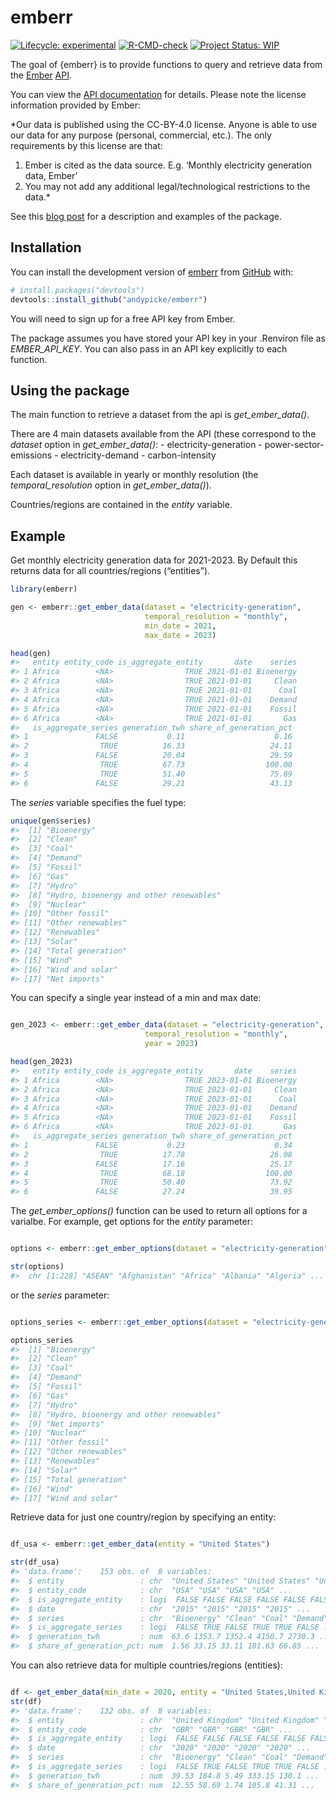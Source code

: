 
<!-- README.md is generated from README.Rmd. Please edit that file -->

# emberr

<!-- badges: start -->

[![Lifecycle:
experimental](https://img.shields.io/badge/lifecycle-experimental-orange.svg)](https://lifecycle.r-lib.org/articles/stages.html#experimental)
[![R-CMD-check](https://github.com/andypicke/emberr/actions/workflows/R-CMD-check.yaml/badge.svg)](https://github.com/andypicke/emberr/actions/workflows/R-CMD-check.yaml)
[![Project Status:
WIP](https://www.repostatus.org/badges/latest/wip.svg)](https://www.repostatus.org/#wip)
<!-- badges: end -->

The goal of {emberr} is to provide functions to query and retrieve data
from the [Ember](https://ember-energy.org/)
[API](https://ember-energy.org/data/api/).

You can view the [API documentation](https://api.ember-energy.org/docs)
for details. Please note the license information provided by Ember:

\*Our data is published using the CC-BY-4.0 license. Anyone is able to
use our data for any purpose (personal, commercial, etc.). The only
requirements by this license are that:

1)  Ember is cited as the data source. E.g. ‘Monthly electricity
    generation data, Ember’
2)  You may not add any additional legal/technological restrictions to
    the data.\*

See this [blog
post](https://andypicke.quarto.pub/portfolio/posts/emberr/emberr.html)
for a description and examples of the package.

## Installation

You can install the development version of
[emberr](https://github.com/andypicke/emberr) from
[GitHub](https://github.com/) with:

``` r
# install.packages("devtools")
devtools::install_github("andypicke/emberr")
```

You will need to sign up for a free API key from Ember.

The package assumes you have stored your API key in your .Renviron file
as *EMBER_API_KEY*. You can also pass in an API key explicitly to each
function.

## Using the package

The main function to retrieve a dataset from the api is
*get_ember_data()*.

There are 4 main datasets available from the API (these correspond to
the *dataset* option in *get_ember_data()*: - electricity-generation -
power-sector-emissions - electricity-demand - carbon-intensity

Each dataset is available in yearly or monthly resolution (the
*temporal_resolution* option in *get_ember_data()*).

Countries/regions are contained in the *entity* variable.

## Example

Get monthly electricity generation data for 2021-2023. By Default this
returns data for all countries/regions (“entities”).

``` r
library(emberr)

gen <- emberr::get_ember_data(dataset = "electricity-generation", 
                              temporal_resolution = "monthly", 
                              min_date = 2021, 
                              max_date = 2023)

head(gen)
#>   entity entity_code is_aggregate_entity       date    series
#> 1 Africa        <NA>                TRUE 2021-01-01 Bioenergy
#> 2 Africa        <NA>                TRUE 2021-01-01     Clean
#> 3 Africa        <NA>                TRUE 2021-01-01      Coal
#> 4 Africa        <NA>                TRUE 2021-01-01    Demand
#> 5 Africa        <NA>                TRUE 2021-01-01    Fossil
#> 6 Africa        <NA>                TRUE 2021-01-01       Gas
#>   is_aggregate_series generation_twh share_of_generation_pct
#> 1               FALSE           0.11                    0.16
#> 2                TRUE          16.33                   24.11
#> 3               FALSE          20.04                   29.59
#> 4                TRUE          67.73                  100.00
#> 5                TRUE          51.40                   75.89
#> 6               FALSE          29.21                   43.13
```

The *series* variable specifies the fuel type:

``` r
unique(gen$series)
#>  [1] "Bioenergy"                            
#>  [2] "Clean"                                
#>  [3] "Coal"                                 
#>  [4] "Demand"                               
#>  [5] "Fossil"                               
#>  [6] "Gas"                                  
#>  [7] "Hydro"                                
#>  [8] "Hydro, bioenergy and other renewables"
#>  [9] "Nuclear"                              
#> [10] "Other fossil"                         
#> [11] "Other renewables"                     
#> [12] "Renewables"                           
#> [13] "Solar"                                
#> [14] "Total generation"                     
#> [15] "Wind"                                 
#> [16] "Wind and solar"                       
#> [17] "Net imports"
```

You can specify a single year instead of a min and max date:

``` r

gen_2023 <- emberr::get_ember_data(dataset = "electricity-generation", 
                              temporal_resolution = "monthly", 
                              year = 2023)

head(gen_2023)
#>   entity entity_code is_aggregate_entity       date    series
#> 1 Africa        <NA>                TRUE 2023-01-01 Bioenergy
#> 2 Africa        <NA>                TRUE 2023-01-01     Clean
#> 3 Africa        <NA>                TRUE 2023-01-01      Coal
#> 4 Africa        <NA>                TRUE 2023-01-01    Demand
#> 5 Africa        <NA>                TRUE 2023-01-01    Fossil
#> 6 Africa        <NA>                TRUE 2023-01-01       Gas
#>   is_aggregate_series generation_twh share_of_generation_pct
#> 1               FALSE           0.23                    0.34
#> 2                TRUE          17.78                   26.08
#> 3               FALSE          17.16                   25.17
#> 4                TRUE          68.18                  100.00
#> 5                TRUE          50.40                   73.92
#> 6               FALSE          27.24                   39.95
```

The *get_ember_options()* function can be used to return all options for
a varialbe. For example, get options for the *entity* parameter:

``` r

options <- emberr::get_ember_options(dataset = "electricity-generation", filter_name = "entity")

str(options)
#>  chr [1:228] "ASEAN" "Afghanistan" "Africa" "Albania" "Algeria" ...
```

or the *series* parameter:

``` r

options_series <- emberr::get_ember_options(dataset = "electricity-generation", filter_name = "series")

options_series
#>  [1] "Bioenergy"                            
#>  [2] "Clean"                                
#>  [3] "Coal"                                 
#>  [4] "Demand"                               
#>  [5] "Fossil"                               
#>  [6] "Gas"                                  
#>  [7] "Hydro"                                
#>  [8] "Hydro, bioenergy and other renewables"
#>  [9] "Net imports"                          
#> [10] "Nuclear"                              
#> [11] "Other fossil"                         
#> [12] "Other renewables"                     
#> [13] "Renewables"                           
#> [14] "Solar"                                
#> [15] "Total generation"                     
#> [16] "Wind"                                 
#> [17] "Wind and solar"
```

Retrieve data for just one country/region by specifying an entity:

``` r

df_usa <- emberr::get_ember_data(entity = "United States")

str(df_usa)
#> 'data.frame':    153 obs. of  8 variables:
#>  $ entity                 : chr  "United States" "United States" "United States" "United States" ...
#>  $ entity_code            : chr  "USA" "USA" "USA" "USA" ...
#>  $ is_aggregate_entity    : logi  FALSE FALSE FALSE FALSE FALSE FALSE ...
#>  $ date                   : chr  "2015" "2015" "2015" "2015" ...
#>  $ series                 : chr  "Bioenergy" "Clean" "Coal" "Demand" ...
#>  $ is_aggregate_series    : logi  FALSE TRUE FALSE TRUE TRUE FALSE ...
#>  $ generation_twh         : num  63.6 1353.7 1352.4 4150.7 2730.3 ...
#>  $ share_of_generation_pct: num  1.56 33.15 33.11 101.63 66.85 ...
```

You can also retrieve data for multiple countries/regions (entities):

``` r

df <- get_ember_data(min_date = 2020, entity = "United States,United Kingdom")
str(df)
#> 'data.frame':    132 obs. of  8 variables:
#>  $ entity                 : chr  "United Kingdom" "United Kingdom" "United Kingdom" "United Kingdom" ...
#>  $ entity_code            : chr  "GBR" "GBR" "GBR" "GBR" ...
#>  $ is_aggregate_entity    : logi  FALSE FALSE FALSE FALSE FALSE FALSE ...
#>  $ date                   : chr  "2020" "2020" "2020" "2020" ...
#>  $ series                 : chr  "Bioenergy" "Clean" "Coal" "Demand" ...
#>  $ is_aggregate_series    : logi  FALSE TRUE FALSE TRUE TRUE FALSE ...
#>  $ generation_twh         : num  39.53 184.8 5.49 333.15 130.1 ...
#>  $ share_of_generation_pct: num  12.55 58.69 1.74 105.8 41.31 ...
```
